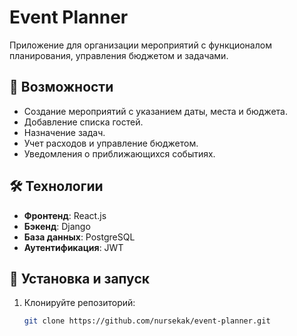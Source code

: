 # Event Planner

Приложение для организации мероприятий с функционалом планирования, управления бюджетом и задачами.

## 🚀 Возможности
- Создание мероприятий с указанием даты, места и бюджета.
- Добавление списка гостей.
- Назначение задач.
- Учет расходов и управление бюджетом.
- Уведомления о приближающихся событиях.

## 🛠️ Технологии
- **Фронтенд**: React.js
- **Бэкенд**: Django
- **База данных**: PostgreSQL
- **Аутентификация**: JWT


## 🚀 Установка и запуск
1. Клонируйте репозиторий:
   ```bash
   git clone https://github.com/nursekak/event-planner.git
